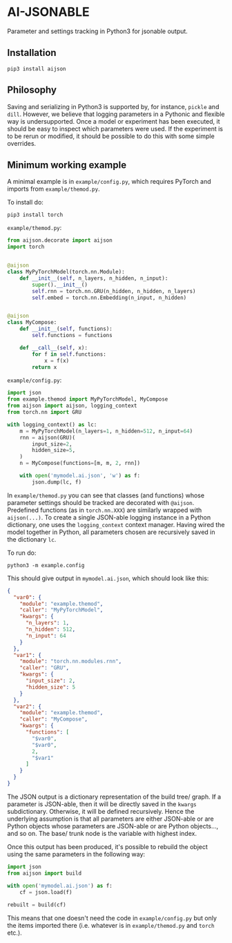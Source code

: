 # AI-JSONABLE

Parameter and settings tracking in Python3 for jsonable output.

## Installation

``` 
pip3 install aijson
```

## Philosophy

Saving and serializing in Python3 is supported by, for instance, `pickle` and `dill`. However, we believe that logging parameters in a Pythonic and flexible way is undersupported. Once a model or experiment has been executed, it should be easy to inspect which parameters were used. If the experiment is to be rerun or modified, it should be possible to do this with some simple overrides.

## Minimum working example

A minimal example is in `example/config.py`, which requires PyTorch and imports from `example/themod.py`.

To install do:

```
pip3 install torch
```

`example/themod.py`:

```python
from aijson.decorate import aijson
import torch


@aijson
class MyPyTorchModel(torch.nn.Module):
    def __init__(self, n_layers, n_hidden, n_input):
        super().__init__()
        self.rnn = torch.nn.GRU(n_hidden, n_hidden, n_layers)
        self.embed = torch.nn.Embedding(n_input, n_hidden)


@aijson
class MyCompose:
    def __init__(self, functions):
        self.functions = functions

    def __call__(self, x):
        for f in self.functions:
            x = f(x)
        return x

```

`example/config.py`:

```python
import json
from example.themod import MyPyTorchModel, MyCompose
from aijson import aijson, logging_context
from torch.nn import GRU

with logging_context() as lc:
    m = MyPyTorchModel(n_layers=1, n_hidden=512, n_input=64)
    rnn = aijson(GRU)(
        input_size=2,
        hidden_size=5,
    )
    n = MyCompose(functions=[m, m, 2, rnn])

    with open('mymodel.ai.json', 'w') as f:
        json.dump(lc, f)
```

In `example/themod.py` you can see that classes (and functions) whose parameter settings should be tracked are decorated with `@aijson`. Predefined functions (as in `torch.nn.XXX`) are similarly wrapped with `aijson(...)`. To create a single JSON-able logging instance in a Python dictionary, one uses the `logging_context` context manager. Having wired the model together in Python, all parameters chosen are recursively saved in the dictionary `lc`.

To run do:

```
python3 -m example.config
```

This should give output in `mymodel.ai.json`, which should look like this:

```json
{
  "var0": {
    "module": "example.themod",
    "caller": "MyPyTorchModel",
    "kwargs": {
      "n_layers": 1,
      "n_hidden": 512,
      "n_input": 64
    }
  },
  "var1": {
    "module": "torch.nn.modules.rnn",
    "caller": "GRU",
    "kwargs": {
      "input_size": 2,
      "hidden_size": 5
    }
  },
  "var2": {
    "module": "example.themod",
    "caller": "MyCompose",
    "kwargs": {
      "functions": [
        "$var0",
        "$var0",
        2,
        "$var1"
      ]
    }
  }
}
```

The JSON output is a dictionary representation of the build tree/ graph. If a parameter is JSON-able, then it will be directly saved in the `kwargs` subdictionary. Otherwise, it will be defined recursively. Hence the underlying assumption is that all parameters are either JSON-able or are Python objects whose parameters are JSON-able or are Python objects..., and so on. The base/ trunk node is the variable with highest index.

Once this output has been produced, it's possible to rebuild the object using the same parameters in the following way:

```python
import json
from aijson import build

with open('mymodel.ai.json') as f:
    cf = json.load(f)
    
rebuilt = build(cf)
```

This means that one doesn't need the code in `example/config.py` but only the items imported there (i.e. whatever is in `example/themod.py` and `torch` etc.).
